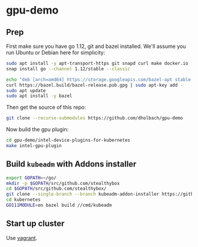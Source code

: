 # gpu-demo

## Prep

First make sure you have go 1.12, git and bazel installed. We'll assume
you run Ubuntu or Debian here for simplicity:

```sh
sudo apt install -y apt-transport-https git snapd curl make docker.io
snap install go --channel 1.12/stable --classic

echo "deb [arch=amd64] https://storage.googleapis.com/bazel-apt stable jdk1.8" | sudo tee /etc/apt/sources.list.d/bazel.list
curl https://bazel.build/bazel-release.pub.gpg | sudo apt-key add -
sudo apt update
sudo apt install -y bazel
```

Then get the source of this repo:

```sh
git clone --recurse-submodules https://github.com/dholbach/gpu-demo
```

Now build the gpu plugin:

```sh
cd gpu-demo/intel-device-plugins-for-kubernetes
make intel-gpu-plugin
```

## Build `kubeadm` with Addons installer

```sh
export GOPATH=~/go/
mkdir -p $GOPATH/src/github.com/stealthybox
cd $GOPATH/src/github.com/stealthybox/
git clone --single-branch --branch kubeadm-addon-installer https://github.com/stealthybox/kubernetes.git --depth 1
cd kubernetes
GO111MODULE=on bazel build //cmd/kubeadm
```

## Start up cluster

Use [vagrant](./vagrant/).
